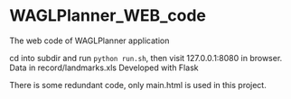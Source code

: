 # WAGLPlanner_WEB_code
The web code of WAGLPlanner application



cd into subdir and run `python run.sh`, then visit 127.0.0.1:8080 in browser.
Data in record/landmarks.xls
Developed with Flask

There is some redundant code, only main.html is used in this project.
